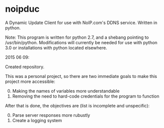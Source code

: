 # noipduc
A Dynamic Update Client for use with NoIP.com's DDNS service. Written in python.

Note: This program is written for python 2.7, and a shebang pointing to /usr/bin/python.
Modifications will currently be needed for use with python 3.0 or installations with python located elsewhere.  

2015 06 09: 

Created repository.


This was a personal project, so there are two immediate goals to make this project more accessible:

0) Making the names of variables more understandable
1) Removing the need to hard-code credentials for the program to function

After that is done, the objectives are (list is incomplete and unspecific):

0) Parse server responses more rubustly
1) Create a logging system

